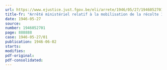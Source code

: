 ```yaml
---
url: https://www.ejustice.just.fgov.be/eli/arrete/1946/05/27/1946052701/justel
title-fr: "Arrêté ministériel relatif à la mobilisation de la récolte 1946"
date: 1946-05-27
source:
number: 1946052701
page: 888888
case: 1946-05-27/01
publication: 1946-06-02
starts:
modifies:
pdf-original:
pdf-consolidated:
---
```


